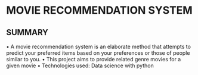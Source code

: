 # MOVIE RECOMMENDATION SYSTEM
## SUMMARY
• A movie recommendation system is an elaborate method that attempts to predict
your preferred items based on your preferences or those of people similar to you.
• This project aims to provide related genre movies for a given movie
• Technologies used: Data science with python
